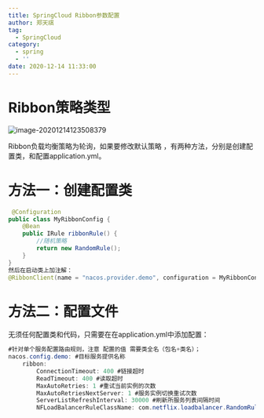 ```yaml
---
title: SpringCloud Ribbon参数配置
author: 郑天祺
tag:
  - SpringCloud
category:
  - spring
  - ''
date: 2020-12-14 11:33:00
---
```


# Ribbon策略类型

![image-20201214123508379](/assets/images/image-20201214123508379.png)

Ribbon负载均衡策略为轮询，如果要修改默认策略 ，有两种方法，分别是创建配置类，和配置application.yml。

# 方法一：创建配置类

```java
 @Configuration  
public class MyRibbonConfig {
    @Bean
    public IRule ribbonRule() {
        //随机策略
        return new RandomRule();
    }
}
然后在启动类上加注解：
@RibbonClient(name = "nacos.provider.demo", configuration = MyRibbonConfig.class)  //name为服务提供者名称

```

# 方法二：配置文件

无须任何配置类和代码，只需要在在application.yml中添加配置：

```java
#针对单个服务配置路由规则，注意 配置的值 需要类全名（包名+类名）；
nacos.config.demo: #目标服务提供名称
    ribbon:
        ConnectionTimeout: 400 #链接超时
        ReadTimeout: 400 #读取超时
        MaxAutoRetries: 1 #重试当前实例的次数
        MaxAutoRetriesNextServer: 1 #服务实例切换重试次数
        ServerListRefreshInterval: 30000 #刷新所服务列表间隔时间
        NFLoadBalancerRuleClassName: com.netflix.loadbalancer.RandomRule #配置对应的规则，其他ribbon自带的规则 可查看IRule接口的实现类
```

